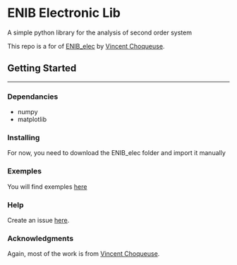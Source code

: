 # ENIB Electronic Lib

A simple python library for the analysis of second order system

This repo is a for of [ENIB_elec](https://github.com/vincentchoqueuse/ENIB_elec) by [Vincent Choqueuse](https://github.com/vincentchoqueuse).

## Getting Started
---
### Dependancies

* numpy
* matplotlib

### Installing

For now, you need to download the ENIB_elec folder and import it manually

### Exemples

You will find exemples [here](https://github.com/slashformotion/ENIB_elec/tree/master/exemples)

### Help

Create an issue [here](https://github.com/slashformotion/ENIB_elec/issues).

### Acknowledgments

Again, most of the work is from [Vincent Choqueuse](https://github.com/vincentchoqueuse).